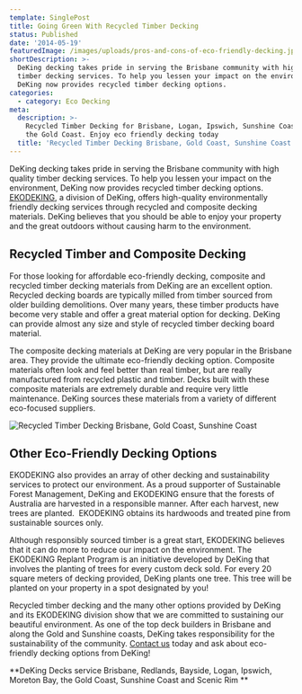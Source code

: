 ```yaml
---
template: SinglePost
title: Going Green With Recycled Timber Decking
status: Published
date: '2014-05-19'
featuredImage: /images/uploads/pros-and-cons-of-eco-friendly-decking.jpg
shortDescription: >-
  DeKing decking takes pride in serving the Brisbane community with high quality
  timber decking services. To help you lessen your impact on the environment,
  DeKing now provides recycled timber decking options.
categories:
  - category: Eco Decking
meta:
  description: >-
    Recycled Timber Decking for Brisbane, Logan, Ipswich, Sunshine Coast, and
    the Gold Coast. Enjoy eco friendly decking today
  title: 'Recycled Timber Decking Brisbane, Gold Coast, Sunshine Coast'
---
```

DeKing decking takes pride in serving the Brisbane community with high quality timber decking services. To help you lessen your impact on the environment, DeKing now provides recycled timber decking options. [EKODEKING](https://www.dekingdecks.com.au/eco-decking/), a division of DeKing, offers high-quality environmentally friendly decking services through recycled and composite decking materials. DeKing believes that you should be able to enjoy your property and the great outdoors without causing harm to the environment.

## Recycled Timber and Composite Decking

For those looking for affordable eco-friendly decking, composite and recycled timber decking materials from DeKing are an excellent option. Recycled decking boards are typically milled from timber sourced from older building demolitions. Over many years, these timber products have become very stable and offer a great material option for decking. DeKing can provide almost any size and style of recycled timber decking board material.

The composite decking materials at DeKing are very popular in the Brisbane area. They provide the ultimate eco-friendly decking option. Composite materials often look and feel better than real timber, but are really manufactured from recycled plastic and timber. Decks built with these composite materials are extremely durable and require very little maintenance. DeKing sources these materials from a variety of different eco-focused suppliers.

![Recycled Timber Decking Brisbane, Gold Coast, Sunshine Coast](/images/uploads/pros-and-cons-of-eco-friendly-decking.jpg)

## Other Eco-Friendly Decking Options

EKODEKING also provides an array of other decking and sustainability services to protect our environment. As a proud supporter of Sustainable Forest Management, DeKing and EKODEKING ensure that the forests of Australia are harvested in a responsible manner. After each harvest, new trees are planted.  EKODEKING obtains its hardwoods and treated pine from sustainable sources only.

Although responsibly sourced timber is a great start, EKODEKING believes that it can do more to reduce our impact on the environment. The EKODEKING Replant Program is an initiative developed by DeKing that involves the planting of trees for every custom deck sold. For every 20 square meters of decking provided, DeKing plants one tree. This tree will be planted on your property in a spot designated by you!

Recycled timber decking and the many other options provided by DeKing and its EKODEKING division show that we are committed to sustaining our beautiful environment. As one of the top deck builders in Brisbane and along the Gold and Sunshine coasts, DeKing takes responsibility for the sustainability of the community. [Contact us](https://www.dekingdecks.com.au/contact/) today and ask about eco-friendly decking options from DeKing!

**DeKing Decks service Brisbane, Redlands, Bayside, Logan, Ipswich, Moreton Bay, the Gold Coast, Sunshine Coast and Scenic Rim
**

